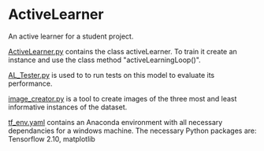 # ActiveLearner
 An active learner for a student project.

[ActiveLearner.py](./ActiveLearner.py) contains the class activeLearner. To train it create an instance and use the class method "activeLearningLoop()".

[AL_Tester.py](./AL_Tester.py) is used to to run tests on this model to evaluate its performance.

[image_creator.py](./image_creator.py) is a tool to create images of the three most and least informative instances of the dataset.

[tf_env.yaml](./tf_env.yaml) contains an Anaconda environment with all necessary dependancies for a windows machine. The necessary Python packages are: Tensorflow 2.10, matplotlib

